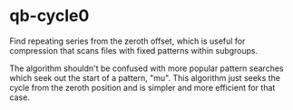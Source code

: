 # qb-cycle0

Find repeating series from the zeroth offset, which is useful for 
compression that scans files with fixed patterns within subgroups.  

The algorithm shouldn't be confused with more popular pattern
searches which seek out the start of a pattern, "mu".  This algorithm just seeks the cycle from 
the zeroth position and is simpler and more efficient for that case.  


